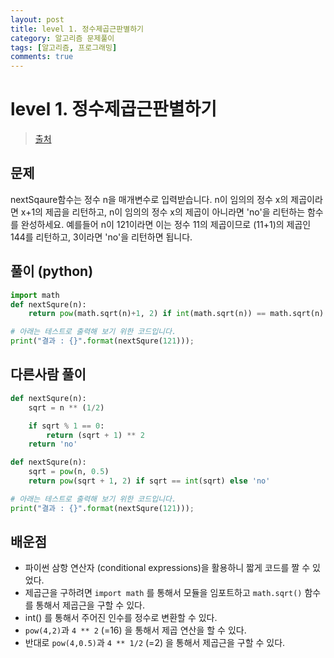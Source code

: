 ```yaml
---
layout: post
title: level 1. 정수제곱근판별하기
category: 알고리즘 문제풀이
tags: [알고리즘, 프로그래밍]
comments: true
---
```

# level 1. 정수제곱근판별하기
> [출처](http://tryhelloworld.co.kr/challenge_codes/121)

## 문제
nextSqaure함수는 정수 n을 매개변수로 입력받습니다.
n이 임의의 정수 x의 제곱이라면 x+1의 제곱을 리턴하고, n이 임의의 정수 x의 제곱이 아니라면 'no'을 리턴하는 함수를 완성하세요.
예를들어 n이 121이라면 이는 정수 11의 제곱이므로 (11+1)의 제곱인 144를 리턴하고, 3이라면 'no'을 리턴하면 됩니다.

## 풀이 (python)
```python
import math
def nextSqure(n):
    return pow(math.sqrt(n)+1, 2) if int(math.sqrt(n)) == math.sqrt(n) else 'no'

# 아래는 테스트로 출력해 보기 위한 코드입니다.
print("결과 : {}".format(nextSqure(121)));
```

## 다른사람 풀이

```python
def nextSqure(n):
    sqrt = n ** (1/2)

    if sqrt % 1 == 0:
        return (sqrt + 1) ** 2
    return 'no'
```

```python
def nextSqure(n):
    sqrt = pow(n, 0.5)
    return pow(sqrt + 1, 2) if sqrt == int(sqrt) else 'no'

# 아래는 테스트로 출력해 보기 위한 코드입니다.
print("결과 : {}".format(nextSqure(121)));
```

## 배운점
- 파이썬 삼항 연산자 (conditional expressions)을 활용하니 짧게 코드를 짤 수 있었다.
- 제곱근을 구하려면 `import math` 를 통해서 모듈을 임포트하고 `math.sqrt()` 함수를 통해서 제곱근을 구할 수 있다.
- int() 를 통해서 주어진 인수를 정수로 변환할 수 있다.
- `pow(4,2)`과 `4 ** 2` (=16) 을 통해서 제곱 연산을 할 수 있다.
- 반대로 `pow(4,0.5)`과 `4 ** 1/2` (=2) 을 통해서 제곱근을 구할 수 있다.

